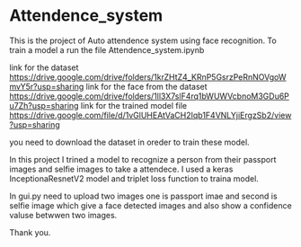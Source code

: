# Attendence_system
This is the project of Auto attendence system using face recognition.
To train a model a run the file Attendence_system.ipynb

link for the dataset https://drive.google.com/drive/folders/1krZHtZ4_KRnP5GsrzPeRnNOVgoWmvY5r?usp=sharing
link for the  face from the dataset https://drive.google.com/drive/folders/1ll3X7slF4rq1bWUWVcbnoM3GDu6Pu7Zh?usp=sharing
link for the trained model file https://drive.google.com/file/d/1vGlUHEAtVaCH2Iqb1F4VNLYjiErgzSb2/view?usp=sharing 

you need to download the dataset in oreder to train these model.

In this project I trined a model to recognize a person from their passport images and selfie images to take a attendece. I used a keras InceptionaResnetV2 model and triplet loss function to traina model.

In gui.py need to upload two images one is passport imae and second is selfie image which give a face detected images and also show a confidence valuse betwwen two images.

Thank you.
